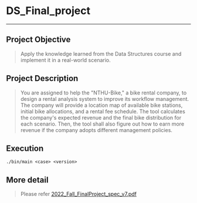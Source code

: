 # DS_Final_project
* * *
## Project Objective
> Apply the knowledge learned from the Data Structures course and implement it in a real-world scenario.
## Project Description
> You are assigned to help the "NTHU-Bike," a bike rental company, to design a rental analysis system to improve its workflow management. The company will provide a location map of available bike stations, initial bike allocations, and a rental fee schedule. The tool calculates the company's expected revenue and the final bike distribution for each scenario. Then, the tool shall also figure out how to earn more revenue if the company adopts different management policies.


## Execution
```
./bin/main <case> <version>
```
## More detail
> Please refer [2022_Fall_FinalProject_spec_v7.pdf](https://github.com/MR600hans/DS_Final_project/blob/main/2022_Fall_FinalProject_spec_v7.pdf) 
